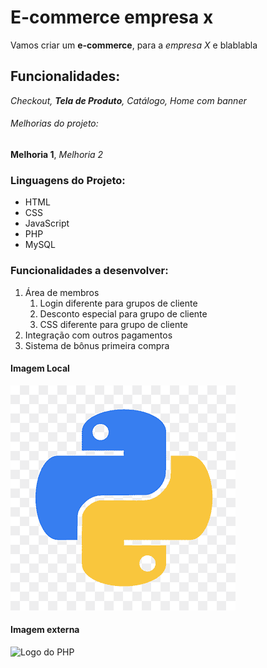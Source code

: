 # E-commerce empresa x

Vamos criar um **e-commerce**, para a *empresa X* e blablabla

## Funcionalidades:

_Checkout, **Tela de Produto**, Catálogo, Home com banner_


###### Melhorias do projeto:

__Melhoria 1__, _Melhoria 2_

### Linguagens do Projeto:

* HTML
* CSS
* JavaScript
* PHP
* MySQL


### Funcionalidades a desenvolver:

1. Área de membros
    1. Login diferente para grupos de cliente
    2. Desconto especial para grupo de cliente
    3. CSS diferente para grupo de cliente
2. Integração com outros pagamentos
3. Sistema de bônus primeira compra


#### Imagem Local

![Logo do Python](img/python.png)


#### Imagem externa

![Logo do PHP](https://upload.wikimedia.org/wikipedia/commons/thumb/2/27/PHP-logo.svg/1200px-PHP-logo.svg.png)